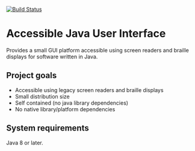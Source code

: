 [![Build Status](https://travis-ci.org/joeha480/ajui.svg?branch=master)](https://travis-ci.org/joeha480/ajui)

# Accessible Java User Interface #
Provides a small GUI platform accessible using screen readers and braille displays for software written in Java.

## Project goals ##
  * Accessible using legacy screen readers and braille displays
  * Small distribution size
  * Self contained (no java library dependencies)
  * No native library/platform dependencies

## System requirements ##
Java 8 or later.
